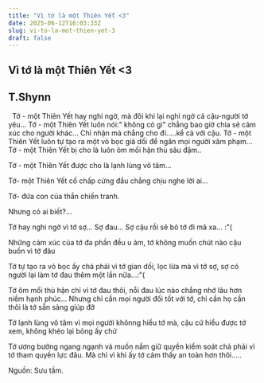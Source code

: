 ```yaml
---
title: "Vì tớ là một Thiên Yết <3"
date: 2025-06-12T16:03:33Z
slug: vi-to-la-mot-thien-yet-3
draft: false
---
```


## Vì tớ là một Thiên Yết <3

## T.Shynn

​ ​ ​Tớ - một Thiên Yết hay nghi ngờ, mà đôi khi lại nghi ngờ cả cậu-người tớ yêu...​ ​Tớ - một Thiên Yết luôn nói:" không có gì" chẳng bao giờ chia sẻ cảm xúc cho người khác... Chỉ nhận mà chẳng cho đi.....kể cả với cậu.​ ​Tớ - một Thiên Yết luôn tự tạo ra một vỏ bọc giả dối để ngăn mọi người xâm phạm...​ 
Tớ - một Thiên Yết bị cho là luôn ôm mối hận thù sâu đậm..
 
Tớ - một Thiên Yết được cho là lạnh lùng vô tâm...
 
Tớ- một Thiên Yết cố chấp cứng đầu chẳng chịu nghe lời ai...
 
Tớ- đứa con của thần chiến tranh.
 
Nhưng có ai biết?...
 
Tớ hay nghi ngờ vì tớ sợ... Sợ đau... Sợ cậu rồi sẽ bỏ tớ đi mã xa... :"(
 
Những cảm xúc của tớ đa phần đều u ám, tớ không muốn chút nào cậu buồn vì tớ đâu
 
Tớ tự tạo ra vỏ bọc ấy chả phải vì tớ gian dối, lọc lừa mà vì tớ sợ, sợ có người lại làm tớ đau thêm một lần nữa...:"(
 
Tớ ôm mối thù hận chỉ vì tớ đau thôi, nỗi đau lúc nào chẳng nhớ lâu hơn niềm hạnh phúc... Nhưng chỉ cần mọi người đối tốt với tớ, chỉ cần họ cần thôi là tớ sẵn sàng giúp đỡ
 
Tớ lạnh lùng vô tâm vì mọi người khônng hiểu tớ mà, cậu cứ hiểu được tớ xem, không khéo lại bỏng ấy chứ
 
Tớ ương bướng ngang ngạnh và muốn nắm giữ quyền kiểm soát chả phải vì tớ tham quyền lực đâu. Mà chỉ vì khi ấy tớ cảm thấy an toàn hơn thôi.....
 
 
 
 
Nguồn: Sưu tầm.